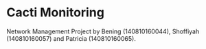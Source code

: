 # Cacti Monitoring

Network Management Project by Bening (140810160044), Shoffiyah (140810160057) and Patricia (140810160065). 